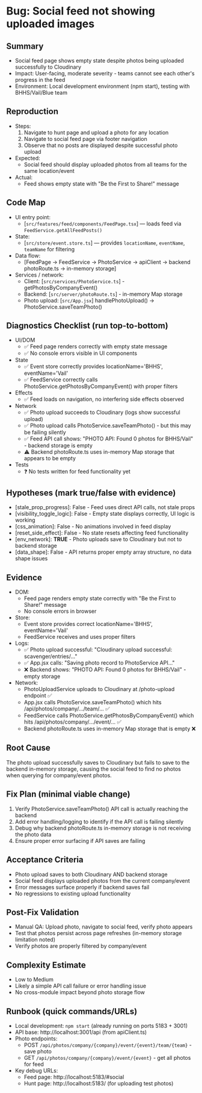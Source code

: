# Bug: Social feed not showing uploaded images

## Summary
- Social feed page shows empty state despite photos being uploaded successfully to Cloudinary
- Impact: User-facing, moderate severity - teams cannot see each other's progress in the feed
- Environment: Local development environment (npm start), testing with BHHS/Vail/Blue team

## Reproduction
- Steps:
  1. Navigate to hunt page and upload a photo for any location
  2. Navigate to social feed page via footer navigation
  3. Observe that no posts are displayed despite successful photo upload
- Expected:
  - Social feed should display uploaded photos from all teams for the same location/event
- Actual:
  - Feed shows empty state with "Be the First to Share!" message

## Code Map
- UI entry point:
  - [`src/features/feed/components/FeedPage.tsx`] — loads feed via `FeedService.getAllFeedPosts()`
- State:
  - [`src/store/event.store.ts`] — provides `locationName`, `eventName`, `teamName` for filtering
- Data flow:
  - [FeedPage → FeedService → PhotoService → apiClient → backend photoRoute.ts → in-memory storage]
- Services / network:
  - Client: [`src/services/PhotoService.ts`] - getPhotosByCompanyEvent()
  - Backend: [`src/server/photoRoute.ts`] - in-memory Map storage
  - Photo upload: [`src/App.jsx`] handlePhotoUpload() → PhotoService.saveTeamPhoto()

## Diagnostics Checklist (run top-to-bottom)
- UI/DOM
  - ✅ Feed page renders correctly with empty state message
  - ✅ No console errors visible in UI components
- State
  - ✅ Event store correctly provides locationName='BHHS', eventName='Vail' 
  - ✅ FeedService correctly calls PhotoService.getPhotosByCompanyEvent() with proper filters
- Effects
  - ✅ Feed loads on navigation, no interfering side effects observed
- Network
  - ✅ Photo upload succeeds to Cloudinary (logs show successful upload)
  - ✅ Photo upload calls PhotoService.saveTeamPhoto() - but this may be failing silently
  - ✅ Feed API call shows: "PHOTO API: Found 0 photos for BHHS/Vail" - backend storage is empty
  - ⚠️ Backend photoRoute.ts uses in-memory Map storage that appears to be empty
- Tests
  - ❓ No tests written for feed functionality yet

## Hypotheses (mark true/false with evidence)
- [stale_prop_progress]: False - Feed uses direct API calls, not stale props
- [visibility_toggle_logic]: False - Empty state displays correctly, UI logic is working
- [css_animation]: False - No animations involved in feed display
- [reset_side_effect]: False - No state resets affecting feed functionality
- [env_network]: **TRUE** - Photo uploads save to Cloudinary but not to backend storage
- [data_shape]: False - API returns proper empty array structure, no data shape issues

## Evidence
- DOM:
  - Feed page renders empty state correctly with "Be the First to Share!" message
  - No console errors in browser
- Store:
  - Event store provides correct locationName='BHHS', eventName='Vail'
  - FeedService receives and uses proper filters
- Logs:
  - ✅ Photo upload successful: "Cloudinary upload successful: scavenger/entries/..."
  - ✅ App.jsx calls: "Saving photo record to PhotoService API..."
  - ❌ Backend shows: "PHOTO API: Found 0 photos for BHHS/Vail" - empty storage
- Network:
  - PhotoUploadService uploads to Cloudinary at /photo-upload endpoint ✅
  - App.jsx calls PhotoService.saveTeamPhoto() which hits /api/photos/company/.../team/... ✅
  - FeedService calls PhotoService.getPhotosByCompanyEvent() which hits /api/photos/company/.../event/... ✅
  - Backend photoRoute.ts uses in-memory Map storage that is empty ❌

## Root Cause
The photo upload successfully saves to Cloudinary but fails to save to the backend in-memory storage, causing the social feed to find no photos when querying for company/event photos.

## Fix Plan (minimal viable change)
1. Verify PhotoService.saveTeamPhoto() API call is actually reaching the backend
2. Add error handling/logging to identify if the API call is failing silently
3. Debug why backend photoRoute.ts in-memory storage is not receiving the photo data
4. Ensure proper error surfacing if API saves are failing

## Acceptance Criteria
- Photo upload saves to both Cloudinary AND backend storage
- Social feed displays uploaded photos from the current company/event
- Error messages surface properly if backend saves fail
- No regressions to existing upload functionality

## Post-Fix Validation
- Manual QA: Upload photo, navigate to social feed, verify photo appears
- Test that photos persist across page refreshes (in-memory storage limitation noted)
- Verify photos are properly filtered by company/event

## Complexity Estimate
- Low to Medium
- Likely a simple API call failure or error handling issue
- No cross-module impact beyond photo storage flow

## Runbook (quick commands/URLs)
- Local development: `npm start` (already running on ports 5183 + 3001)
- API base: http://localhost:3001/api (from apiClient.ts)
- Photo endpoints: 
  - POST `/api/photos/company/{company}/event/{event}/team/{team}` - save photo
  - GET `/api/photos/company/{company}/event/{event}` - get all photos for feed
- Key debug URLs:
  - Feed page: http://localhost:5183/#social
  - Hunt page: http://localhost:5183/ (for uploading test photos)